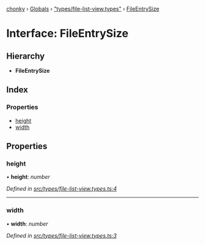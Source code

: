 [chonky](../README.md) › [Globals](../globals.md) › ["types/file-list-view.types"](../modules/_types_file_list_view_types_.md) › [FileEntrySize](_types_file_list_view_types_.fileentrysize.md)

# Interface: FileEntrySize

## Hierarchy

* **FileEntrySize**

## Index

### Properties

* [height](_types_file_list_view_types_.fileentrysize.md#height)
* [width](_types_file_list_view_types_.fileentrysize.md#width)

## Properties

###  height

• **height**: *number*

*Defined in [src/types/file-list-view.types.ts:4](https://github.com/TimboKZ/Chonky/blob/f29f7b3/src/types/file-list-view.types.ts#L4)*

___

###  width

• **width**: *number*

*Defined in [src/types/file-list-view.types.ts:3](https://github.com/TimboKZ/Chonky/blob/f29f7b3/src/types/file-list-view.types.ts#L3)*

